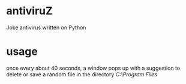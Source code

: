 # antiviruZ
Joke antivirus written on Python

# usage

once every about 40 seconds, a window pops up with a suggestion
to delete or save a random file in the directory *C:\Program Files*
